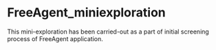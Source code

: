 # FreeAgent_miniexploration

This mini-exploration has been carried-out as a part of initial screening process of FreeAgent application.